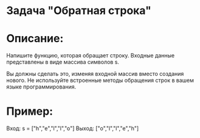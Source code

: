 # Задача "Обратная строка"

# Описание:
Напишите функцию, которая обращает строку. Входные данные представлены в виде массива символов s.

Вы должны сделать это, изменяя входной массив вместо создания нового. Не используйте встроенные методы обращения строк в вашем языке программирования.

# Пример:

Вход: s = ["h","e","l","l","o"]
Выход: ["o","l","l","e","h"]


